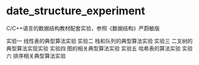 # date_structure_experiment
C/C++语言的数据结构教材配套实验，参照《数据结构》严蔚敏版

实验一 线性表的典型算法实验
实验二 栈和队列的典型算法实验
实验三 二叉树的典型算法实现实验
实验四 图的相关典型算法实验
实验五 哈希表的算法实验
实验六 排序相关典型算法实验
